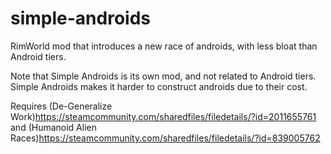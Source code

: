# simple-androids
RimWorld mod that introduces a new race of androids, with less bloat than Android tiers.


Note that Simple Androids is its own mod, and not related to Android tiers. Simple Androids makes it harder to construct androids due to their cost.


Requires (De-Generalize Work)https://steamcommunity.com/sharedfiles/filedetails/?id=2011655761 and (Humanoid Alien Races)https://steamcommunity.com/sharedfiles/filedetails/?id=839005762

